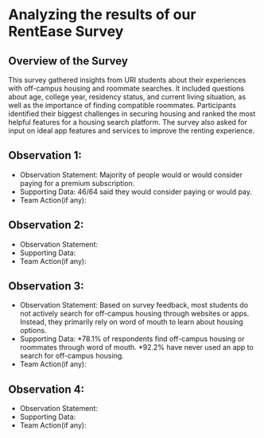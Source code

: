 # Analyzing the results of our RentEase Survey

## Overview of the Survey

This survey gathered insights from URI students about their experiences with off-campus housing and roommate searches. It included questions about age, college year, residency status, and current living situation, as well as the importance of finding compatible roommates. Participants identified their biggest challenges in securing housing and ranked the most helpful features for a housing search platform. The survey also asked for input on ideal app features and services to improve the renting experience.

## Observation 1:
* Observation Statement: Majority of people would or would consider paying for a premium subscription.
* Supporting Data: 46/64 said they would consider paying or would pay.
* Team Action(if any):


## Observation 2:
* Observation Statement:
* Supporting Data:
* Team Action(if any):


## Observation 3:
* Observation Statement: Based on survey feedback, most students do not actively search for off-campus housing through websites or apps. Instead, they primarily rely on word of mouth to learn about housing options.
* Supporting Data:
    *78.1% of respondents find off-campus housing or roommates through word of mouth.
    *92.2% have never used an app to search for off-campus housing.
* Team Action(if any):


## Observation 4:
* Observation Statement:
* Supporting Data:
* Team Action(if any):
